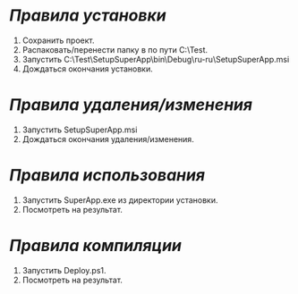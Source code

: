 ***Правила установки***
=====================
1. Сохранить проект.
2. Распаковать/перенести папку в по пути C:\Test\.
3. Запустить C:\Test\SetupSuperApp\bin\Debug\ru-ru\SetupSuperApp.msi
4. Дождаться окончания установки.

***Правила удаления/изменения***
=====================
1. Запустить SetupSuperApp.msi
2. Дождаться окончания удаления/изменения.

***Правила использования***
=====================
1. Запустить SuperApp.exe из директории установки.
2. Посмотреть на результат. 

***Правила компиляции***
=====================
1. Запустить Deploy.ps1.
2. Посмотреть на результат. 

